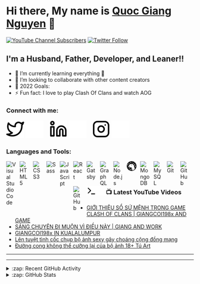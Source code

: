 # Hi there, My name is [Quoc Giang Nguyen][youtube] 👋

[![YouTube Channel Subscribers](https://img.shields.io/youtube/channel/subscribers/UCE0cXfFrvRbjr-svDGCCepg?label=Giangcoi198x&logo=youtube&logoColor=red&style=for-the-badge)][youtube]
[![Twitter Follow](https://img.shields.io/twitter/follow/Giangcoi198x?color=1DA1F2&logo=twitter&style=for-the-badge)](https://twitter.com/intent/follow?original_referer=https%3A%2F%2Fgithub.com%2Fquocgiangnguyen&screen_name=giangcoi198x)

## I'm a Husband, Father, Developer, and Leaner!!

<!--
- 🔭 Check out my VS Code course: [Become A VS Code SuperHero!][course]!
- 😻 Check out the NFT collection I created: [CodeCats](https://opensea.io/collection/codecats?search[sortAscending]=true&search[sortBy]=PRICE&search[toggles][0]=BUY_NOW)
-->

- 🌱 I’m currently learning everything 🤣
- 👯 I’m looking to collaborate with other content creators
- 🥅 2022 Goals:
- ⚡ Fun fact: I love to play Clash Of Clans and watch AOG

### Connect with me:

<!--
[![website](./img/youtube-light.svg)](https://youtube.com/codeSTACKr#gh-light-mode-only)
[![website](./img/youtube-dark.svg)](https://youtube.com/codeSTACKr#gh-dark-mode-only)
&nbsp;&nbsp;
-->
[![website](./img/twitter-light.svg)](https://twitter.com/giangcoi198x#gh-light-mode-only)
[![website](./img/twitter-dark.svg)](https://twitter.com/giangcoi198x#gh-dark-mode-only)
&nbsp;&nbsp;
[![website](./img/linkedin-light.svg)](https://linkedin.com/in/giangcoi198x#gh-light-mode-only)
[![website](./img/linkedin-dark.svg)](https://linkedin.com/in/giangcoi198x#gh-dark-mode-only)
&nbsp;&nbsp;
[![website](./img/instagram-light.svg)](https://instagram.com/giangcoi198x#gh-light-mode-only)
[![website](./img/instagram-dark.svg)](https://instagram.com/giangcoi198x#gh-dark-mode-only)

### Languages and Tools:

[<img align="left" alt="Visual Studio Code" width="26px" src="https://cdn.jsdelivr.net/gh/devicons/devicon/icons/vscode/vscode-original.svg" style="padding-right:10px;" />][webdevplaylist]
[<img align="left" alt="HTML5" width="26px" src="https://cdn.jsdelivr.net/gh/devicons/devicon/icons/html5/html5-original.svg" style="padding-right:10px;" />][webdevplaylist]
[<img align="left" alt="CSS3" width="26px" src="https://cdn.jsdelivr.net/gh/devicons/devicon/icons/css3/css3-original.svg" style="padding-right:10px;" />][cssplaylist]
[<img align="left" alt="Sass" width="26px" src="https://cdn.jsdelivr.net/gh/devicons/devicon/icons/sass/sass-original.svg" style="padding-right:10px;" />][cssplaylist]
[<img align="left" alt="JavaScript" width="26px" src="https://cdn.jsdelivr.net/gh/devicons/devicon/icons/javascript/javascript-original.svg" style="padding-right:10px;" />][jsplaylist]
[<img align="left" alt="React" width="26px" src="https://cdn.jsdelivr.net/gh/devicons/devicon/icons/react/react-original.svg" style="padding-right:10px;" />][reactplaylist]
[<img align="left" alt="Gatsby" width="26px" src="https://cdn.jsdelivr.net/gh/devicons/devicon/icons/gatsby/gatsby-original.svg" style="padding-right:10px;" />][webdevplaylist]
[<img align="left" alt="GraphQL" width="26px" src="https://cdn.jsdelivr.net/gh/devicons/devicon/icons/graphql/graphql-plain.svg" style="padding-right:10px;" />][webdevplaylist]
[<img align="left" alt="Node.js" width="26px" src="https://cdn.jsdelivr.net/gh/devicons/devicon/icons/nodejs/nodejs-original.svg" style="padding-right:10px;" />][webdevplaylist]
[<img align="left" alt="Deno" width="26px" src="./img/deno-light.svg" style="padding-right:10px;" />][webdevplaylist]
[<img align="left" alt="MongoDB" width="26px" src="https://cdn.jsdelivr.net/gh/devicons/devicon/icons/mongodb/mongodb-original.svg" style="padding-right:10px;" />][webdevplaylist]
[<img align="left" alt="MySQL" width="26px" src="https://cdn.jsdelivr.net/gh/devicons/devicon/icons/mysql/mysql-original.svg" style="padding-right:10px;" />][webdevplaylist]
[<img align="left" alt="Git" width="26px" src="https://cdn.jsdelivr.net/gh/devicons/devicon/icons/git/git-original.svg" style="padding-right:10px;" />][webdevplaylist]
[<img align="left" alt="GitHub" width="26px" src="https://user-images.githubusercontent.com/3369400/139447912-e0f43f33-6d9f-45f8-be46-2df5bbc91289.png" style="padding-right:10px;" />](https://www.youtube.com/playlist?list=PLkwxH9e_vrAJ0WbEsFA9W3I1W-g_BTsbt#gh-dark-mode-only)
[<img align="left" alt="GitHub" width="26px" src="https://user-images.githubusercontent.com/3369400/139448065-39a229ba-4b06-434b-bc67-616e2ed80c8f.png" style="padding-right:10px;" />](https://www.youtube.com/playlist?list=PLkwxH9e_vrAJ0WbEsFA9W3I1W-g_BTsbt#gh-light-mode-only)
[<img align="left" alt="Terminal" width="26px" src="./img/terminal-light.svg" />](https://www.youtube.com/playlist?list=PLkwxH9e_vrAJ0WbEsFA9W3I1W-g_BTsbt#gh-light-mode-only)
[<img align="left" alt="Terminal" width="26px" src="./img/terminal-dark.svg" />](https://www.youtube.com/playlist?list=PLkwxH9e_vrAJ0WbEsFA9W3I1W-g_BTsbt#gh-dark-mode-only)

<br />
<br />

---

### 📺 Latest YouTube Videos

<!-- YOUTUBE:START -->
- [GIỚI THIỆU SỔ SỨ MỆNH TRONG GAME CLASH OF CLANS | GIANGCOI198x AND GAME](https://www.youtube.com/watch?v=u2ZMcLBRsPw)
- [SÁNG CHUYÊN ĐI MUỘN VÌ ĐIỀU NÀY | GIANG AND WORK](https://www.youtube.com/watch?v=ipn7iS5Y-Q8)
- [GIANGCOI198x IN KUALALUMPUR](https://www.youtube.com/watch?v=wX0mZGGajBo)
- [Lên tuyệt tình cốc chụp bộ ảnh sexy gây choáng cộng đồng mạng](https://www.youtube.com/watch?v=cjTvrsFxF5E)
- [Đường cong không thể cưỡng lại của bộ ảnh 18+ Tú Art](https://www.youtube.com/watch?v=g7PYYCj6vtI)
<!-- YOUTUBE:END -->



---



---

<details>

<summary>:zap: Recent GitHub Activity</summary>

<!--START_SECTION:activity-->
<!--END_SECTION:activity-->

</details>

<details>
  <summary>:zap: GitHub Stats</summary>

<img align="left" alt="quocgiangnguyen's GitHub Stats" src="https://github-readme-stats.vercel.app/api?username=quocgiangnguyen&show_icons=true&theme=dark&hide_border=false&title_color=ff652f&icon_color=FFE400&bg_color=09131B&text_color=ffffff&border_color=0c1a25" />
</details>

<!-- [website]: https://quocgiangnguyen.com 
[course]: http://vsCodeHero.com 
-->

[twitter]: https://twitter.com/giangcoi198x

[youtube]: https://www.youtube.com/channel/Giangcoi198x

[instagram]: https://instagram.com/Giangcoi198x

[linkedin]: https://linkedin.com/in/Giangcoi198x

[webdevplaylist]: https://www.youtube.com/playlist?list=PLkwxH9e_vrAJ0WbEsFA9W3I1W-g_BTsbt

[jsplaylist]: https://www.youtube.com/playlist?list=PLkwxH9e_vrALRJKu7wfXby3MKeflhTu6B

[cssplaylist]: https://www.youtube.com/playlist?list=PLkwxH9e_vrALSdvZuEh6gqQdmDoDIoqz4

[reactplaylist]: https://www.youtube.com/playlist?list=PLkwxH9e_vrAK4TdffpxKY3QGyHCpxFcQ0